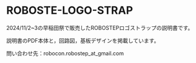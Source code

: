 # ROBOSTE-LOGO-STRAP

2024/11/2~3の早稲田祭で販売したROBOSTEPロゴストラップの説明書です。

説明書のPDF本体と，回路図，基板デザインを掲載しています。

問い合わせ先：robocon.robostep_at_gmail.com
